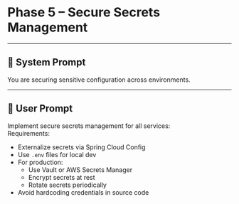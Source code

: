 # Phase 5 – Secure Secrets Management

---

## 🧠 System Prompt

You are securing sensitive configuration across environments.

---

## 💬 User Prompt

Implement secure secrets management for all services:  
Requirements:
- Externalize secrets via Spring Cloud Config
- Use `.env` files for local dev
- For production:
  - Use Vault or AWS Secrets Manager
  - Encrypt secrets at rest
  - Rotate secrets periodically
- Avoid hardcoding credentials in source code